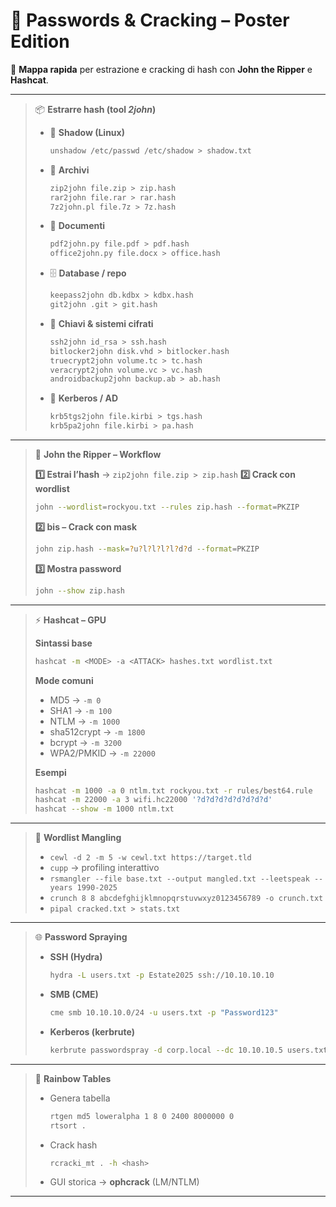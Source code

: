# 🎨 Passwords & Cracking – Poster Edition

🧭 **Mappa rapida** per estrazione e cracking di hash con **John the Ripper** e **Hashcat**.

---

> 📦 **Estrarre hash (tool *2john*)**
>
> * 🔑 **Shadow (Linux)**
>
>   ```bash
>   unshadow /etc/passwd /etc/shadow > shadow.txt
>   ```
> * 📂 **Archivi**
>
>   ```bash
>   zip2john file.zip > zip.hash
>   rar2john file.rar > rar.hash
>   7z2john.pl file.7z > 7z.hash
>   ```
> * 📄 **Documenti**
>
>   ```bash
>   pdf2john.py file.pdf > pdf.hash
>   office2john.py file.docx > office.hash
>   ```
> * 🗄️ **Database / repo**
>
>   ```bash
>   keepass2john db.kdbx > kdbx.hash
>   git2john .git > git.hash
>   ```
> * 🔐 **Chiavi & sistemi cifrati**
>
>   ```bash
>   ssh2john id_rsa > ssh.hash
>   bitlocker2john disk.vhd > bitlocker.hash
>   truecrypt2john volume.tc > tc.hash
>   veracrypt2john volume.vc > vc.hash
>   androidbackup2john backup.ab > ab.hash
>   ```
> * 🏢 **Kerberos / AD**
>
>   ```bash
>   krb5tgs2john file.kirbi > tgs.hash
>   krb5pa2john file.kirbi > pa.hash
>   ```

---

> 🦾 **John the Ripper – Workflow**
>
> **1️⃣ Estrai l’hash** → `zip2john file.zip > zip.hash`
> **2️⃣ Crack con wordlist**
>
> ```bash
> john --wordlist=rockyou.txt --rules zip.hash --format=PKZIP
> ```
>
> **2️⃣ bis – Crack con mask**
>
> ```bash
> john zip.hash --mask=?u?l?l?l?l?d?d --format=PKZIP
> ```
>
> **3️⃣ Mostra password**
>
> ```bash
> john --show zip.hash
> ```

---

> ⚡ **Hashcat – GPU**
>
> **Sintassi base**
>
> ```bash
> hashcat -m <MODE> -a <ATTACK> hashes.txt wordlist.txt
> ```
>
> **Mode comuni**
>
> * MD5 → `-m 0`
> * SHA1 → `-m 100`
> * NTLM → `-m 1000`
> * sha512crypt → `-m 1800`
> * bcrypt → `-m 3200`
> * WPA2/PMKID → `-m 22000`
>
> **Esempi**
>
> ```bash
> hashcat -m 1000 -a 0 ntlm.txt rockyou.txt -r rules/best64.rule
> hashcat -m 22000 -a 3 wifi.hc22000 '?d?d?d?d?d?d?d?d'
> hashcat --show -m 1000 ntlm.txt
> ```

---

> 🧬 **Wordlist Mangling**
>
> * `cewl -d 2 -m 5 -w cewl.txt https://target.tld`
> * `cupp` → profiling interattivo
> * `rsmangler --file base.txt --output mangled.txt --leetspeak --years 1990-2025`
> * `crunch 8 8 abcdefghijklmnopqrstuvwxyz0123456789 -o crunch.txt`
> * `pipal cracked.txt > stats.txt`

---

> 🌐 **Password Spraying**
>
> * **SSH (Hydra)**
>
>   ```bash
>   hydra -L users.txt -p Estate2025 ssh://10.10.10.10
>   ```
> * **SMB (CME)**
>
>   ```bash
>   cme smb 10.10.10.0/24 -u users.txt -p "Password123"
>   ```
> * **Kerberos (kerbrute)**
>
>   ```bash
>   kerbrute passwordspray -d corp.local --dc 10.10.10.5 users.txt
>   ```

---

> 🌈 **Rainbow Tables**
>
> * Genera tabella
>
>   ```bash
>   rtgen md5 loweralpha 1 8 0 2400 8000000 0
>   rtsort .
>   ```
> * Crack hash
>
>   ```bash
>   rcracki_mt . -h <hash>
>   ```
> * GUI storica → **ophcrack** (LM/NTLM)

---

